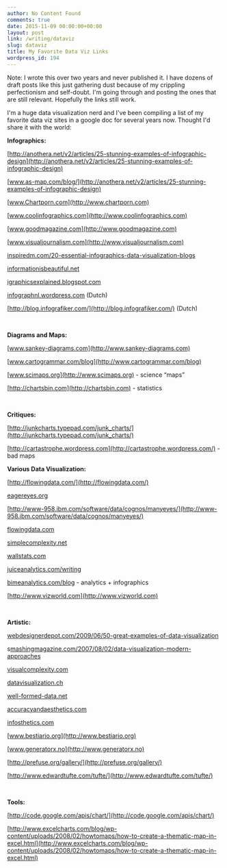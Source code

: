 ```yaml
---
author: No Content Found
comments: true
date: 2015-11-09 00:00:00+00:00
layout: post
link: /writing/dataviz
slug: dataviz
title: My Favorite Data Viz Links
wordpress_id: 194
---
```


Note: I wrote this over two years and never published it. I have dozens of draft posts like this just gathering dust because of my crippling perfectionism and self-doubt. I'm going through and posting the ones that are still relevant. Hopefully the links still work.

I'm a huge data visualization nerd and I've been compiling a list of my favorite data viz sites in a google doc for several years now. Thought I'd share it with the world:

**Infographics:**

[http://anothera.net/v2/articles/25-stunning-examples-of-infographic-design](http://anothera.net/v2/articles/25-stunning-examples-of-infographic-design)

[www.as-map.com/blog/](http://anothera.net/v2/articles/25-stunning-examples-of-infographic-design)

[www.Chartporn.com](http://www.chartporn.com)

[www.coolinfographics.com](http://www.coolinfographics.com)

[www.goodmagazine.com](http://www.goodmagazine.com)

[www.visualjournalism.com](http://www.visualjournalism.com)

[inspiredm.com/20-essential-infographics-data-visualization-blogs](http://www.inspiredm.com/20-essential-infographics-data-visualization-blogs/)

[informationisbeautiful.net](http://informationisbeautiful.net)

[igraphicsexplained.blogspot.com](http://igraphicsexplained.blogspot.com)

[infographnl.wordpress.com](http://infographnl.wordpress.com) (Dutch)

[http://blog.infografiker.com/](http://blog.infografiker.com/) (Dutch)

 

**Diagrams and Maps:**

[www.sankey-diagrams.com](http://www.sankey-diagrams.com)

[www.cartogrammar.com/blog](http://www.cartogrammar.com/blog)

[www.scimaps.org](http://www.scimaps.org) - science “maps”

[http://chartsbin.com](http://chartsbin.com) - statistics

 

**Critiques:**

[http://junkcharts.typepad.com/junk_charts/](http://junkcharts.typepad.com/junk_charts/)

[http://cartastrophe.wordpress.com](http://cartastrophe.wordpress.com/) - bad maps

**Various Data Visualization:**

[http://flowingdata.com/](http://flowingdata.com/)

[eagereyes.org](http://eagereyes.org)

[http://www-958.ibm.com/software/data/cognos/manyeyes/](http://www-958.ibm.com/software/data/cognos/manyeyes/)

[flowingdata.com](http://flowingdata.com/)

[simplecomplexity.net](http://simplecomplexity.net)

[wallstats.com](http://wallstats.com)

[juiceanalytics.com/writing](http://juiceanalytics.com/writing)

[bimeanalytics.com/blog](http://bimeanalytics.com/blog) - analytics + infographics

[http://www.vizworld.com](http://www.vizworld.com)

 

**Artistic:**

[webdesignerdepot.com/2009/06/50-great-examples-of-data-visualization](http://www.webdesignerdepot.com/2009/06/50-great-examples-of-data-visualization/)

s[mashingmagazine.com/2007/08/02/data-visualization-modern-approaches](http://www.smashingmagazine.com/2007/08/02/data-visualization-modern-approaches/)

[visualcomplexity.com](http://visualcomplexity.com)

[datavisualization.ch](http://datavisualization.ch)

[well-formed-data.net](http://well-formed-data.net)

[accuracyandaesthetics.com](http://accuracyandaesthetics.com)

[infosthetics.com](http://infosthetics.com)

[www.bestiario.org](http://www.bestiario.org)

[www.generatorx.no](http://www.generatorx.no)

[http://prefuse.org/gallery/](http://prefuse.org/gallery/)

[http://www.edwardtufte.com/tufte/](http://www.edwardtufte.com/tufte/)

 

**Tools:**

[http://code.google.com/apis/chart/](http://code.google.com/apis/chart/)

[http://www.excelcharts.com/blog/wp-content/uploads/2008/02/howtomaps/how-to-create-a-thematic-map-in-excel.html](http://www.excelcharts.com/blog/wp-content/uploads/2008/02/howtomaps/how-to-create-a-thematic-map-in-excel.html)
